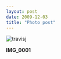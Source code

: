```yaml
---
layout: post
date: 2009-12-03
title: "Photo post"
---
```

![travisj](/images/cf6df47366b3f4190d867f087930aaac470efdd17a39de2d0a2ac6587698ccb0.jpg)

<b>IMG_0001</b>